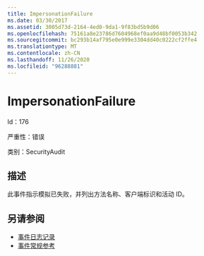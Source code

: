 ```yaml
---
title: ImpersonationFailure
ms.date: 03/30/2017
ms.assetid: 3005d73d-2164-4ed0-9da1-9f83bd5b9d06
ms.openlocfilehash: 75161a8e23786d7604968ef0aa9d48bf0053b342
ms.sourcegitcommit: bc293b14af795e0e999e3304dd40c0222cf2ffe4
ms.translationtype: MT
ms.contentlocale: zh-CN
ms.lasthandoff: 11/26/2020
ms.locfileid: "96288881"
---
```

# <a name="impersonationfailure"></a>ImpersonationFailure

Id：176  
  
 严重性：错误  
  
 类别：SecurityAudit  
  
## <a name="description"></a>描述  

 此事件指示模拟已失败，并列出方法名称、客户端标识和活动 ID。  
  
## <a name="see-also"></a>另请参阅

- [事件日志记录](index.md)
- [事件常规参考](events-general-reference.md)
